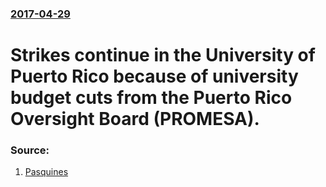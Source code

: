 ### [2017-04-29](/news/2017/04/29/index.md)

# Strikes continue in the University of Puerto Rico because of university budget cuts from the Puerto Rico Oversight Board (PROMESA). 




### Source:

1. [Pasquines](https://pasquines.us/2017/04/25/university-puerto-rico-student-strike-explained/)
